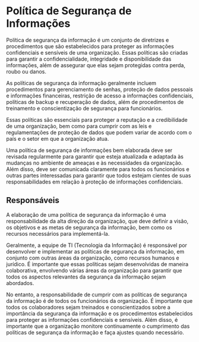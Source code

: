 # Política de Segurança de Informações

Política de segurança da informação é um conjunto de diretrizes e procedimentos que são estabelecidos para proteger as informações confidenciais e sensíveis de uma organização. Essas políticas são criadas para garantir a confidencialidade, integridade e disponibilidade das informações, além de assegurar que elas sejam protegidas contra perda, roubo ou danos.

As políticas de segurança da informação geralmente incluem procedimentos para gerenciamento de senhas, proteção de dados pessoais e informações financeiras, restrição de acesso a informações confidenciais, políticas de backup e recuperação de dados, além de procedimentos de treinamento e conscientização de segurança para funcionários.

Essas políticas são essenciais para proteger a reputação e a credibilidade de uma organização, bem como para cumprir com as leis e regulamentações de proteção de dados que podem variar de acordo com o país e o setor em que a organização atua.

Uma política de segurança de informações bem elaborada deve ser revisada regularmente para garantir que esteja atualizada e adaptada às mudanças no ambiente de ameaças e às necessidades da organização. Além disso, deve ser comunicada claramente para todos os funcionários e outras partes interessadas para garantir que todos estejam cientes de suas responsabilidades em relação à proteção de informações confidenciais.

## Responsáveis

A elaboração de uma política de segurança da informação é uma responsabilidade da alta direção da organização, que deve definir a visão, os objetivos e as metas de segurança da informação, bem como os recursos necessários para implementá-la.

Geralmente, a equipe de TI (Tecnologia da Informação) é responsável por desenvolver e implementar as políticas de segurança da informação, em conjunto com outras áreas da organização, como recursos humanos e jurídico. É importante que essas políticas sejam desenvolvidas de maneira colaborativa, envolvendo várias áreas da organização para garantir que todos os aspectos relevantes da segurança da informação sejam abordados.

No entanto, a responsabilidade de cumprir com as políticas de segurança da informação é de todos os funcionários da organização. É importante que todos os colaboradores sejam treinados e conscientizados sobre a importância da segurança da informação e os procedimentos estabelecidos para proteger as informações confidenciais e sensíveis. Além disso, é importante que a organização monitore continuamente o cumprimento das políticas de segurança da informação e faça ajustes quando necessário.
